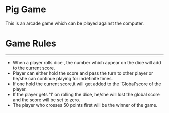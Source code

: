 # Pig Game

This is an arcade game which can be played against the computer.

# Game Rules
-------------------------------------------------------------------------------- 

-  When a player rolls dice , the number which appear on the dice will add to the current score.
-  Player can either hold the score and pass the turn to other player or he/she can continue playing for indefinite times.
-  If one hold the current score,it will get added to the 'Global'score of the player.
-  If the player gets '1' on rolling the dice, he/she will lost the global score and the score will be set to zero.
-  The player who crosses 50 points first will be the winner of the game.


